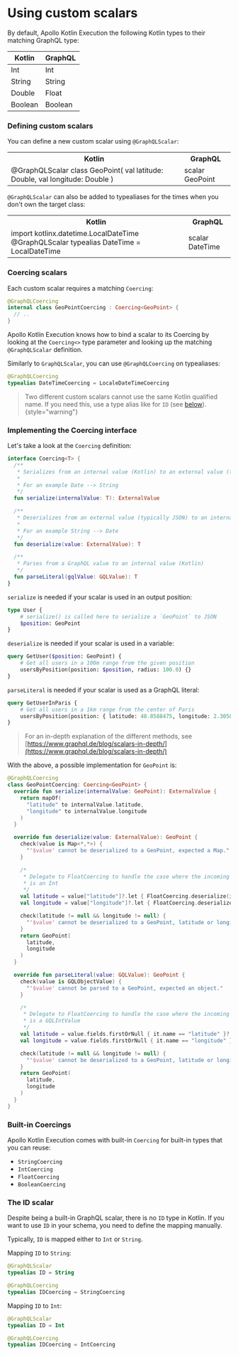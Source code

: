 # Using custom scalars

By default, Apollo Kotlin Execution the following Kotlin types to their matching GraphQL type:

| Kotlin  | GraphQL |
|---------|---------|
| Int     | Int     |
| String  | String  |
| Double  | Float   |
| Boolean | Boolean |


### Defining custom scalars

You can define a new custom scalar using `@GraphQLScalar`:

<table>
<tr><th>Kotlin</th><th>GraphQL</th></tr>
<tr>
<td>
<code-block lang="kotlin">
@GraphQLScalar
class GeoPoint(
    val latitude: Double, 
    val longitude: Double
)
</code-block>
</td>
<td>
<code-block lang="graphql">
scalar GeoPoint
</code-block>
</td>
</tr>
</table>

`@GraphQLScalar` can also be added to typealiases for the times when you don't own the target class:

<table>
<tr><th>Kotlin</th><th>GraphQL</th></tr>
<tr>
<td>
<code-block lang="kotlin">
import kotlinx.datetime.LocalDateTime
@GraphQLScalar
typealias DateTime = LocalDateTime
</code-block>
</td>
<td>
<code-block lang="graphql">
scalar DateTime
</code-block>
</td>
</tr>
</table>

### Coercing scalars

Each custom scalar requires a matching `Coercing`:

```kotlin
@GraphQLCoercing
internal class GeoPointCoercing : Coercing<GeoPoint> {
  // ..
}

```

Apollo Kotlin Execution knows how to bind a scalar to its Coercing by looking at the `Coercing<>` type parameter and looking up the matching `@GraphQLScalar` definition.


Similarly to `GraphQLScalar`, you can use `@GraphQLCoercing` on typealiases:

```kotlin
@GraphQLCoercing
typealias DateTimeCoercing = LocaleDateTimeCoercing
```

> Two different custom scalars cannot use the same Kotlin qualified name. If you need this, use a type alias like for `ID` (see [below](#the-id-scalar)).
{style="warning"}

### Implementing the Coercing interface

Let's take a look at the `Coercing` definition:

```kotlin
interface Coercing<T> {
  /**
   * Serializes from an internal value (Kotlin) to an external value (typically JSON).
   *
   * For an example Date --> String
   */
  fun serialize(internalValue: T): ExternalValue

  /**
   * Deserializes from an external value (typically JSON) to an internal value (Kotlin).
   *
   * For an example String --> Date
   */
  fun deserialize(value: ExternalValue): T

  /**
   * Parses from a GraphQL value to an internal value (Kotlin)
   */
  fun parseLiteral(gqlValue: GQLValue): T
}
```

`serialize` is needed if your scalar is used in an output position:

```graphql
type User {
    # serialize() is called here to serialize a `GeoPoint` to JSON
    $position: GeoPoint
}
```

`deserialize` is needed if your scalar is used in a variable:

```graphql
query GetUser($position: GeoPoint) {
    # Get all users in a 100m range from the given position 
    usersByPosition(position: $position, radius: 100.0) {}
}
```

`parseLiteral` is needed if your scalar is used as a GraphQL literal:

```graphql
query GetUserInParis {
    # Get all users in a 1km range from the center of Paris 
    usersByPosition(position: { latitude: 48.8588475, longitude: 2.3058358}, radius: 1000.0) {}
}
```

> For an in-depth explanation of the different methods, see [https://www.graphql.de/blog/scalars-in-depth/](https://www.graphql.de/blog/scalars-in-depth/)


With the above, a possible implementation for `GeoPoint` is:

```kotlin
@GraphQLCoercing
class GeoPointCoercing: Coercing<GeoPoint> {
  override fun serialize(internalValue: GeoPoint): ExternalValue {
    return mapOf(
      "latitude" to internalValue.latitude,
      "longitude" to internalValue.longitude
    )
  }

  override fun deserialize(value: ExternalValue): GeoPoint {
    check(value is Map<*,*>) {
      "'$value' cannot be deserialized to a GeoPoint, expected a Map."
    }

    /*
     * Delegate to FloatCoercing to handle the case where the incoming value
     * is an Int
     */
    val latitude = value["latitude"]?.let { FloatCoercing.deserialize(it) }
    val longitude = value["longitude"]?.let { FloatCoercing.deserialize(it) }

    check(latitude != null && longitude != null) {
      "'$value' cannot be deserialized to a GeoPoint, latitude or longitude cannot be coerced to a Double."
    }
    return GeoPoint(
      latitude,
      longitude
    )
  }

  override fun parseLiteral(value: GQLValue): GeoPoint {
    check(value is GQLObjectValue) {
      "'$value' cannot be parsed to a GeoPoint, expected an object."
    }

    /*
     * Delegate to FloatCoercing to handle the case where the incoming value
     * is a GQLIntValue
     */
    val latitude = value.fields.firstOrNull { it.name == "latitude" }?.value?.let { FloatCoercing.parseLiteral(it) }
    val longitude = value.fields.firstOrNull { it.name == "longitude" }?.value?.let { FloatCoercing.parseLiteral(it) }

    check(latitude != null && longitude != null) {
      "'$value' cannot be deserialized to a GeoPoint, latitude or longitude cannot be coerced to a Double."
    }
    return GeoPoint(
      latitude,
      longitude
    )
  }
}
```

### Built-in Coercings

Apollo Kotlin Execution comes with built-in `Coercing` for built-in types that you can reuse:

* `StringCoercing`
* `IntCoercing`
* `FloatCoercing`
* `BooleanCoercing`

### The ID scalar

Despite being a built-in GraphQL scalar, there is no `ID` type in Kotlin. If you want to use `ID` in your schema, you need to define the mapping manually.

Typically, `ID` is mapped either to `Int` or `String`.

Mapping `ID` to `String`:

```kotlin
@GraphQLScalar
typealias ID = String

@GraphQLCoercing
typealias IDCoercing = StringCoercing
```

Mapping `ID` to `Int`:

```kotlin
@GraphQLScalar
typealias ID = Int

@GraphQLCoercing
typealias IDCoercing = IntCoercing
```
